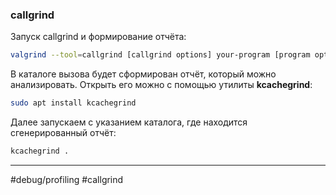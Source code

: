 ### callgrind

Запуск callgrind и формирование отчёта:

```bash
valgrind --tool=callgrind [callgrind options] your-program [program options]
```

В каталоге вызова будет сформирован отчёт, который можно анализировать. 
Открыть его можно с помощью утилиты **kcachegrind**:

```bash
sudo apt install kcachegrind
```

Далее запускаем с указанием каталога, где находится сгенерированный отчёт:

```bash
kcachegrind .
```

---
#debug/profiling #callgrind 